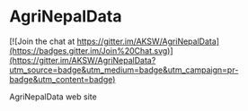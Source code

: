 AgriNepalData
=============

[![Join the chat at https://gitter.im/AKSW/AgriNepalData](https://badges.gitter.im/Join%20Chat.svg)](https://gitter.im/AKSW/AgriNepalData?utm_source=badge&utm_medium=badge&utm_campaign=pr-badge&utm_content=badge)

AgriNepalData web site
